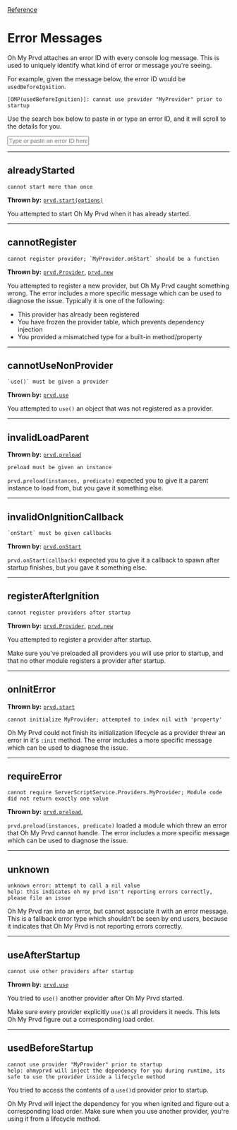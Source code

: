 <div class="ompdoc-reference-breadcrumbs">
<a href="../">Reference</a>
</div>

# Error Messages

Oh My Prvd attaches an error ID with every console log message. This is used to
uniquely identify what kind of error or message you're seeing.

For example, given the message below, the error ID would be
`usedBeforeIgnition`.

```Txt
[OMP(usedBeforeIgnition)]: cannot use provider "MyProvider" prior to startup
```

Use the search box below to paste in or type an error ID, and it will scroll to
the details for you.

<input
 id="ompdoc-error-box"
 class="md-input md-input--stretch"
 placeholder="Type or paste an error ID here..."
/>

<script src="../../assets/javascripts/error-msgs.js" defer></script>

---

## alreadyStarted

```Md
cannot start more than once
```

**Thrown by:** [`prvd.start(options)`](core/providers/start.md)

You attempted to start Oh My Prvd when it has already started.

---

## cannotRegister

```Md
cannot register provider; `MyProvider.onStart` should be a function
```

**Thrown by:** [`prvd.Provider`](core/providers/provider.md),
[`prvd.new`](core/providers/provider.md)

You attempted to register a new provider, but Oh My Prvd caught something wrong.
The error includes a more specific message which can be used to diagnose the
issue. Typically it is one of the following:

- This provider has already been registered
- You have frozen the provider table, which prevents dependency injection
- You provided a mismatched type for a built-in method/property

---

## cannotUseNonProvider

```Md
`use()` must be given a provider
```

**Thrown by:** [`prvd.use`](core/providers/use.md)

You attempted to `use()` an object that was not registered as a provider.

---

## invalidLoadParent

**Thrown by:** [`prvd.preload`](core/providers/preload.md)

```Md
preload must be given an instance
```

`prvd.preload(instances, predicate)` expected you to give it a parent instance
to load from, but you gave it something else.

---

## invalidOnIgnitionCallback

```Md
`onStart` must be given callbacks
```

**Thrown by:** [`prvd.onStart`](core/providers/on-start.md)

`prvd.onStart(callback)` expected you to give it a callback to spawn after
startup finishes, but you gave it something else.

---

## registerAfterIgnition

```Md
cannot register providers after startup
```

**Thrown by:** [`prvd.Provider`](core/providers/provider.md),
[`prvd.new`](core/providers/provider.md)

You attempted to register a provider after startup.

Make sure you've preloaded all providers you will use prior to startup, and
that no other module registers a provider after startup.

---

## onInitError

**Thrown by:** [`prvd.start`](core/providers/start.md)

```Md
cannot initialize MyProvider; attempted to index nil with 'property'
```

Oh My Prvd could not finish its initialization lifecycle as a provider threw an
error in it's `:init` method. The error includes a more specific message which
can be used to diagnose the issue.

---

## requireError

```Md
cannot require ServerScriptService.Providers.MyProvider; Module code did not return exactly one value
```

**Thrown by:** [`prvd.preload`](core/providers/preload.md),

`prvd.preload(instances, predicate)` loaded a module which threw an error that
Oh My Prvd cannot handle. The error includes a more specific message which can
be used to diagnose the issue.

---

## unknown

```Md
unknown error: attempt to call a nil value
help: this indicates oh my prvd isn't reporting errors correctly, please file an issue
```

Oh My Prvd ran into an error, but cannot associate it with an error message.
This is a fallback error type which shouldn't be seen by end users, because it
indicates that Oh My Prvd is not reporting errors correctly.

---

## useAfterStartup

```Md
cannot use other providers after startup
```

**Thrown by:** [`prvd.use`](core/providers/use.md)

You tried to `use()` another provider after Oh My Prvd started.

Make sure every provider explicitly `use()`s all providers it needs. This lets
Oh My Prvd figure out a corresponding load order.

---

## usedBeforeStartup

```Md
cannot use provider "MyProvider" prior to startup
help: ohmyprvd will inject the dependency for you during runtime, its safe to use the provider inside a lifecycle method
```

You tried to access the contents of a `use()`d provider prior to startup.

Oh My Prvd will inject the dependency for you when ignited and figure out a
corresponding load order. Make sure when you use another provider, you're
using it from a lifecycle method.
